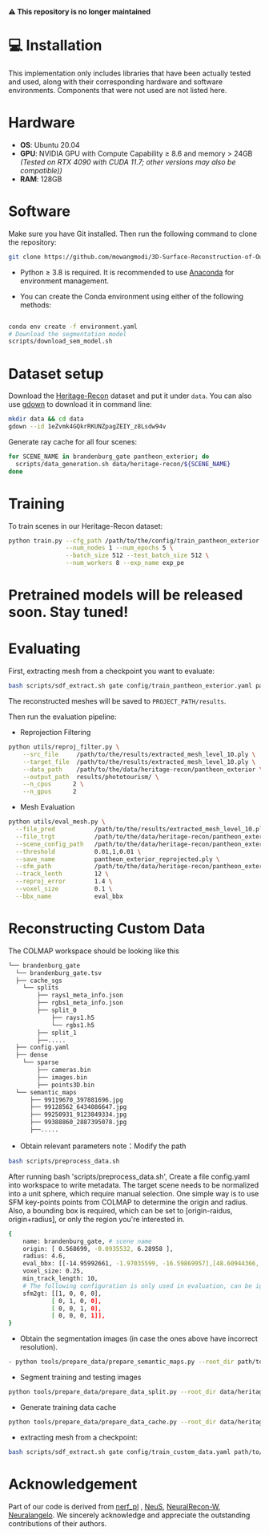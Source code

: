 **⚠️ This repository is no longer maintained**

# 💻 Installation
This implementation only includes libraries that have been actually tested and used, along with their corresponding hardware and software environments. Components that were not used are not listed here.
# Hardware
- **OS**: Ubuntu 20.04  
- **GPU**: NVIDIA GPU with Compute Capability ≥ 8.6 and memory > 24GB  *(Tested on RTX 4090 with CUDA 11.7; other versions may also be compatible))* 
- **RAM**: 128GB 
#  Software

Make sure you have Git installed. Then run the following command to clone the repository:

```bash
git clone https://github.com/mowangmodi/3D-Surface-Reconstruction-of-Outdoor-Scenes-from-Unconstrained-Images.git.git
```
-  Python ≥ 3.8 is required. It is recommended to use [Anaconda](https://www.anaconda.com/) for environment management.

- You can create the Conda environment using either of the following methods:

```bash

conda env create -f environment.yaml
# Download the segmentation model
scripts/download_sem_model.sh
```
# Dataset setup
Download the [Heritage-Recon](https://drive.google.com/drive/folders/1eZvmk4GQkrRKUNZpagZEIY_z8Lsdw94v?usp=sharing) dataset and put it under `data`. You can also use [gdown](https://github.com/wkentaro/gdown) to download it in command line:
```bash
mkdir data && cd data
gdown --id 1eZvmk4GQkrRKUNZpagZEIY_z8Lsdw94v
```
Generate ray cache for all four scenes:
```bash
for SCENE_NAME in brandenburg_gate pantheon_exterior; do
  scripts/data_generation.sh data/heritage-recon/${SCENE_NAME}
done
```
# Training
To train scenes in our Heritage-Recon dataset:
```bash
python train.py --cfg_path /path/to/the/config/train_pantheon_exterior.yaml --num_gpus 1 \
				--num_nodes 1 --num_epochs 5 \
				--batch_size 512 --test_batch_size 512 \
				--num_workers 8 --exp_name exp_pe
```
# Pretrained models will be released soon. Stay tuned!

# Evaluating
First, extracting mesh from a checkpoint you want to evaluate:
```bash
bash scripts/sdf_extract.sh gate config/train_pantheon_exterior.yaml path/to/the/model.ckpt 10
```
The reconstructed meshes will be saved to `PROJECT_PATH/results`.

Then run the evaluation pipeline:
- Reprojection Filtering
```bash
python utils/reproj_filter.py \
    --src_file     /path/to/the/results/extracted_mesh_level_10.ply \
    --target_file  /path/to/the/results/extracted_mesh_level_10.ply \
    --data_path    /path/to/the/data/heritage-recon/pantheon_exterior \
    --output_path  results/phototourism/ \
    --n_cpus      2 \
    --n_gpus      2
```
- Mesh Evaluation
```bash
python utils/eval_mesh.py \
  --file_pred           /path/to/the/results/extracted_mesh_level_10.ply \
  --file_trgt           /path/to/the/data/heritage-recon/pantheon_exterior/pantheon_exterior.ply \
  --scene_config_path   /path/to/the/data/heritage-recon/pantheon_exterior/config.yaml \
  --threshold           0.01,1,0.01 \
  --save_name           pantheon_exterior_reprojected.ply \
  --sfm_path            /path/to/the/data/heritage-recon/pantheon_exterior/neuralsfm \
  --track_lenth         12 \
  --reproj_error        1.4 \
  --voxel_size          0.1 \
  --bbx_name            eval_bbx
```

# Reconstructing Custom Data 
The COLMAP workspace should be looking like this
```bash
└── brandenburg_gate
  └── brandenburg_gate.tsv
  ├── cache_sgs
    └── splits
        ├── rays1_meta_info.json
        ├── rgbs1_meta_info.json
        ├── split_0
            ├── rays1.h5
            └── rgbs1.h5
        ├── split_1
        ├──.....
  ├── config.yaml
  ├── dense
    └── sparse
        ├── cameras.bin
        ├── images.bin
        ├── points3D.bin
  └── semantic_maps
      ├── 99119670_397881696.jpg
      ├── 99128562_6434086647.jpg
      ├── 99250931_9123849334.jpg
      ├── 99388860_2887395078.jpg
      ├──.....
```

- Obtain relevant parameters
note：Modify the path
```bash
bash scripts/preprocess_data.sh 
```
After running bash 'scripts/preprocess_data.sh', Create a file config.yaml into workspace to write metadata. The target scene needs to be normalized into a unit sphere, which require manual selection. One simple way is to use SFM key-points points from COLMAP to determine the origin and radius. Also, a bounding box is required, which can be set to [origin-raidus, origin+radius], or only the region you're interested in.
```bash
{
    name: brandenburg_gate, # scene name
    origin: [ 0.568699, -0.0935532, 6.28958 ], 
    radius: 4.6,
    eval_bbx: [[-14.95992661, -1.97035599, -16.59869957],[48.60944366, 30.66258621, 12.81980324]],
    voxel_size: 0.25,
    min_track_length: 10,
    # The following configuration is only used in evaluation, can be ignored for your own scene
    sfm2gt: [[1, 0, 0, 0],
            [ 0, 1, 0, 0],
            [ 0, 0, 1, 0],
            [ 0, 0, 0, 1]],
}
```

- Obtain the segmentation images (in case the ones above have incorrect resolution).
```bash
- python tools/prepare_data/prepare_semantic_maps.py --root_dir path/to/the/data/heritage-recon/custom_data --gpu 1
```
- Segment training and testing images
```bash
python tools/prepare_data/prepare_data_split.py --root_dir data/heritage-recon/custom_data --num_test 1 --min_observation -1 --roi_threshold 0 --static_threshold 0
```

- Generate training data cache
```bash
python tools/prepare_data/prepare_data_cache.py --root_dir data/heritage-recon/custom_data --dataset_name phototourism --cache_dir cache_sgs --img_downscale 1 --semantic_map_path semantic_maps --split_to_chunks 64 
```
- extracting mesh from a checkpoint:
```bash
bash scripts/sdf_extract.sh gate config/train_custom_data.yaml path/to/the/custom_data_model.ckpt 10
```

# Acknowledgement
Part of our code is derived from [nerf_pl](https://github.com/kwea123/nerf_pl) , [NeuS](https://github.com/Totoro97/NeuS), [NeuralRecon-W](https://github.com/zju3dv/NeuralRecon-W),  [Neuralangelo](https://github.com/NVlabs/neuralangelo). We sincerely acknowledge and appreciate the outstanding contributions of their authors.

